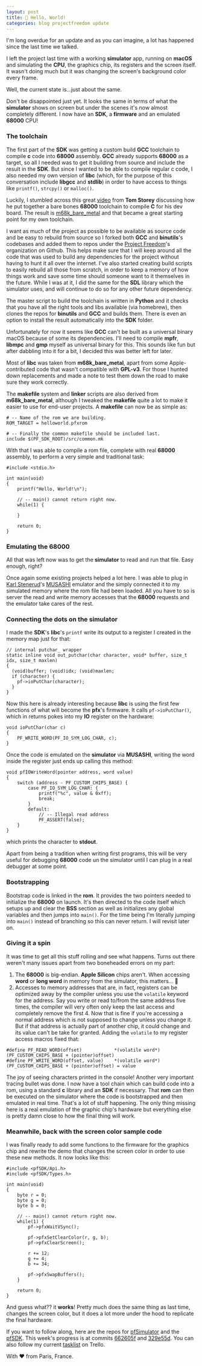 ```yaml
---
layout: post
title: 👾 Hello, World!
categories: blog projectfreedom update
---
```


I'm long overdue for an update and as you can imagine, a lot has happened since the last time we talked.

I left the project last time with a working **simulator** app, running on **macOS** and simulating the **CPU**, the graphics chip, its registers and the screen itself. It wasn't doing much but it was changing the screen's background color every frame.

Well, the current state is...just about the same.

Don't be disappointed just yet. It looks the same in terms of what the **simulator** shows on screen but under the scenes it's now almost completely different. I now have an **SDK**, a **firmware** and an emulated **68000** CPU!

### The toolchain

The first part of the **SDK** was getting a custom build **GCC** toolchain to compile **c** code into **68000** assembly. **GCC** already supports **68000** as a target, so all I needed was to get it building from source and include the result in the **SDK**. But since I wanted to be able to compile regular c code, I also needed my own version of **libc** (which, for the purpose of this conversation include **libgcc** and **stdlib**) in order to have access to things like `printf()`, `strcpy()` or `malloc()`.

Luckily, I stumbled across this great [video](https://www.youtube.com/watch?v=E-TZBDJVggA) from **Tom Storey** discussing how he put together a bare bones **68000** toolchain to compile **C** for his dev board. The result is [m68k_bare_metal](https://github.com/tomstorey/m68k_bare_metal) and that became a great starting point for my own toolchain.

I want as much of the project as possible to be available as source code and be easy to rebuild from source so I forked both **GCC** and **binutils**'s codebases and added them to repos under the [Project Freedom](https://github.com/ProjectFreedomGaming)'s organization on Github. This helps make sure that I will keep around all the code that was used to build any dependencies for the project without having to hunt it all over the internet. I've also started creating build scripts to easily rebuild all those from scratch, in order to keep a memory of how things work and save some time should someone want to it themselves in the future. While I was at it, I did the same for the **SDL** library which the simulator uses, and will continue to do so for any other future dependency.

The master script to build the toolchain is written in **Python** and it checks that you have all the right tools and libs available (via homebrew), then clones the repos for **binutils** and **GCC** and builds them. There is even an option to install the result automatically into the **SDK** folder.

Unfortunately for now it seems like **GCC** can't be built as a universal binary macOS because of some its dependencies. I'll need to compile **mpfr**, **libmpc** and **gmp** myself as universal binary for this. This sounds like fun but after dabbling into it for a bit, I decided this was better left for later.

Most of **libc** was taken from **m68k_bare_metal**, apart from some Apple-contributed code that wasn't compatible with **GPL-v3**. For those I hunted down replacements and made a note to test them down the road to make sure they work correctly.

The **makefile** system and **linker** scripts are also derived from **m68k_bare_metal**, although I tweaked the **makefile** quite a lot to make it easier to use for end-user projects. A **makefile** can now be as simple as:
```
# -- Name of the rom we are building.
ROM_TARGET = helloworld.pfxrom

# -- Finally the common makefile should be included last.
include $(PF_SDK_ROOT)/src/common.mk
```

With that I was able to compile a rom file, complete with real **68000** assembly, to perform a very simple and traditional task:
```
#include <stdio.h>

int main(void)
{
    printf("Hello, World!\n");

    // -- main() cannot return right now.
    while(1) {
    
    }

    return 0;
}
```

### Emulating the 68000

All that was left now was to get the **simulator** to read and run that file. Easy enough, right?

Once again some existing projects helped a lot here. I was able to plug in [Karl Stenerud](https://github.com/kstenerud)'s [MUSASHI](https://github.com/kstenerud/Musashi) emulator and the simply connected it to my simulated memory where the rom file had been loaded. All you have to so is server the read and write memory accesses that the **68000** requests and the emulator take cares of the rest.

### Connecting the dots on the simulator

I made the **SDK**'s **libc**'s `printf` write its output to a register I created in the memory map just for that:
```
// internal putchar_ wrapper
static inline void out_putchar(char character, void* buffer, size_t idx, size_t maxlen)
{
  (void)buffer; (void)idx; (void)maxlen;
  if (character) {
    pf->ioPutChar(character);
  }
}
```

Now this here is already interesting because **libc** is using the first few functions of what will become the **pfx**'s firmware. It calls `pf->ioPutChar()`, which in returns pokes into my **IO** register on the hardware:
```
void ioPutChar(char c)
{
    PF_WRITE_WORD(PF_IO_SYM_LOG_CHAR, c);
}
```

Once the code is emulated on the **simulator** via **MUSASHI**, writing the word inside the register just ends up calling this method:
```
void pfIOWriteWord(pointer address, word value)
{
    switch (address - PF_CUSTOM_CHIPS_BASE) {
        case PF_IO_SYM_LOG_CHAR: {
            printf("%c", value & 0xff);
            break;
        }
        default:
            // -- Illegal read address
            PF_ASSERT(false);
    }
}
```

which prints the character to **stdout**.

Apart from being a tradition when writing first programs, this will be very useful for debugging **68000** code un the simulator until I can plug in a real debugger at some point.

### Bootstrapping

Bootstrap code is linked in the **rom**. It provides the two pointers needed to initialize the **68000** on launch. It's then directed to the code itself which setups up and clear the **BSS** section as well as initializes any global variables and then jumps into `main()`. For the time being I'm literally jumping into `main()` instead of branching so this can never return. I will revisit later on.

### Giving it a spin

It was time to get all this stuff rolling and see what happens. Turns out there weren't many issues apart from two boneheaded errors on my part:

1. The **68000** is big-endian. **Apple Silicon** chips aren't. When accessing **word** or **long word** in memory from the simulator, this matters... 🤣
2. Accesses to memory addresses that are, in fact, registers can be optimized away by the compiler unless you use the `volatile` keyword for the address. Say you write or read to/from the same address five times, the compiler will very often only keep the last access and completely remove the first 4. Now that is fine if you're accessing a normal address which is not supposed to change unless you change it. But if that address is actually part of another chip, it could change and its value can't be take for granted. Adding the `volatile` to my register access macros fixed that:

```
#define PF_READ_WORD(offset)            *(volatile word*)(PF_CUSTOM_CHIPS_BASE + (pointer)offset)
#define PF_WRITE_WORD(offset, value)    *(volatile word*)(PF_CUSTOM_CHIPS_BASE + (pointer)offset) = value
```

The joy of seeing characters printed in the console! Another very important tracing bullet was done. I now have a tool chain which can build code into a rom, using a standard **c** library and an **SDK** if necessary. That **rom** can then be executed on the simulator where the code is bootstrapped and then emulated in real time. That's a lot of stuff happening. The only thing missing here is a real emulation of the graphic chip's hardware but everything else is pretty damn close to how the final thing will work.

### Meanwhile, back with the screen color sample code

I was finally ready to add some functions to the firmware for the graphics chip and rewrite the demo that changes the screen color in order to use these new methods. It now looks like this:
```
#include <pfSDK/Api.h>
#include <pfSDK/Types.h>

int main(void)
{
    byte r = 0;
    byte g = 0;
    byte b = 0;
    
    // -- main() cannot return right now.
    while(1) {
        pf->pfxWaitVSync();

        pf->pfxSetClearColor(r, g, b);
        pf->pfxClearScreen();
        
        r += 12;
        g += 4;
        b += 34;

        pf->pfxSwapBuffers();
    }

    return 0;
}
```

And guess what?? it **works**! Pretty much does the same thing as last time, changes the screen color, but it does a lot more under the hood to replicate the final hardware.

If you want to follow along, here are the repos for [pfSimulator](https://github.com/ProjectFreedomGaming/pfSimulator) and the [pfSDK](https://github.com/ProjectFreedomGaming/pfSDK). This week's progress is at commits [662605f](https://github.com/ProjectFreedomGaming/pfSimulator/commit/662605fac60aaa3e79d2a70d461a18eab8977a73) and [329e55d](https://github.com/ProjectFreedomGaming/pfSDK/commit/329e55d6cdf0f9b1de66fc1898620e206ead9d05). You can also follow my current [tasklist](https://trello.com/b/ihs3W4ux/%F0%9F%91%BE-project-freedom) on Trello.

With ❤️ from Paris, France.
